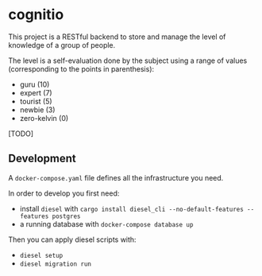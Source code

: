 # cognitio

This project is a RESTful backend to store and manage the level of knowledge of a group of people.

The level is a self-evaluation done by the subject using a range of values (corresponding to the points in parenthesis):

- guru        (10)
- expert       (7)
- tourist      (5)
- newbie       (3)
- zero-kelvin  (0)

[TODO]

## Development

A `docker-compose.yaml` file defines all the infrastructure you need.

In order to develop you first need:

- install `diesel` with `cargo install diesel_cli --no-default-features --features postgres`
- a running database with `docker-compose database up`

Then you can apply diesel scripts with:

- `diesel setup`
- `diesel migration run`
